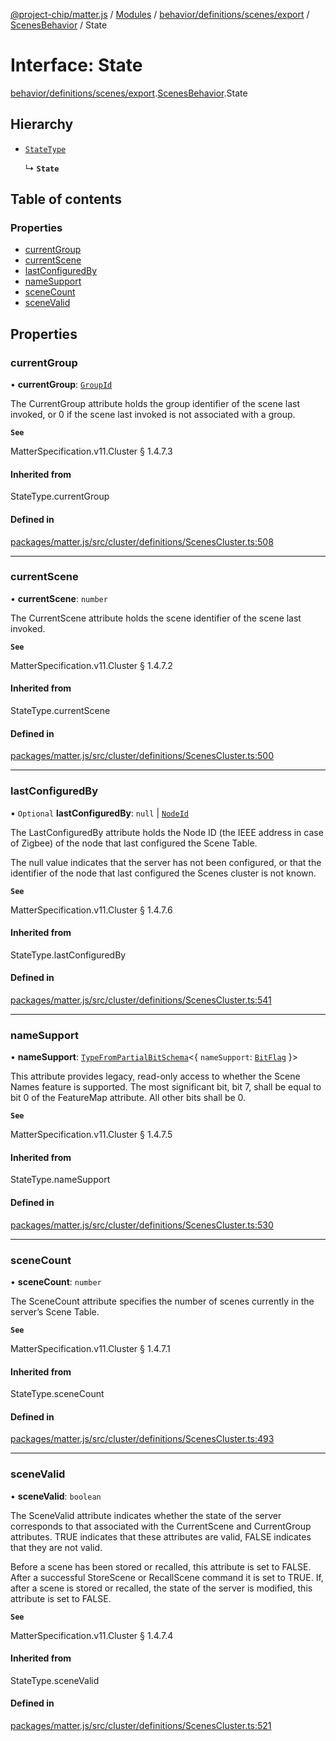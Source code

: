 [@project-chip/matter.js](../README.md) / [Modules](../modules.md) / [behavior/definitions/scenes/export](../modules/behavior_definitions_scenes_export.md) / [ScenesBehavior](../modules/behavior_definitions_scenes_export.ScenesBehavior.md) / State

# Interface: State

[behavior/definitions/scenes/export](../modules/behavior_definitions_scenes_export.md).[ScenesBehavior](../modules/behavior_definitions_scenes_export.ScenesBehavior.md).State

## Hierarchy

- [`StateType`](../modules/behavior_definitions_scenes_export._internal_.md#statetype)

  ↳ **`State`**

## Table of contents

### Properties

- [currentGroup](behavior_definitions_scenes_export.ScenesBehavior.State.md#currentgroup)
- [currentScene](behavior_definitions_scenes_export.ScenesBehavior.State.md#currentscene)
- [lastConfiguredBy](behavior_definitions_scenes_export.ScenesBehavior.State.md#lastconfiguredby)
- [nameSupport](behavior_definitions_scenes_export.ScenesBehavior.State.md#namesupport)
- [sceneCount](behavior_definitions_scenes_export.ScenesBehavior.State.md#scenecount)
- [sceneValid](behavior_definitions_scenes_export.ScenesBehavior.State.md#scenevalid)

## Properties

### currentGroup

• **currentGroup**: [`GroupId`](../modules/datatype_export.md#groupid)

The CurrentGroup attribute holds the group identifier of the scene last invoked, or 0 if the scene last
invoked is not associated with a group.

**`See`**

MatterSpecification.v11.Cluster § 1.4.7.3

#### Inherited from

StateType.currentGroup

#### Defined in

[packages/matter.js/src/cluster/definitions/ScenesCluster.ts:508](https://github.com/project-chip/matter.js/blob/904d0c9b952b91f28a21803759c5e5c66ee4d272/packages/matter.js/src/cluster/definitions/ScenesCluster.ts#L508)

___

### currentScene

• **currentScene**: `number`

The CurrentScene attribute holds the scene identifier of the scene last invoked.

**`See`**

MatterSpecification.v11.Cluster § 1.4.7.2

#### Inherited from

StateType.currentScene

#### Defined in

[packages/matter.js/src/cluster/definitions/ScenesCluster.ts:500](https://github.com/project-chip/matter.js/blob/904d0c9b952b91f28a21803759c5e5c66ee4d272/packages/matter.js/src/cluster/definitions/ScenesCluster.ts#L500)

___

### lastConfiguredBy

• `Optional` **lastConfiguredBy**: ``null`` \| [`NodeId`](../modules/datatype_export.md#nodeid)

The LastConfiguredBy attribute holds the Node ID (the IEEE address in case of Zigbee) of the node that
last configured the Scene Table.

The null value indicates that the server has not been configured, or that the identifier of the node
that last configured the Scenes cluster is not known.

**`See`**

MatterSpecification.v11.Cluster § 1.4.7.6

#### Inherited from

StateType.lastConfiguredBy

#### Defined in

[packages/matter.js/src/cluster/definitions/ScenesCluster.ts:541](https://github.com/project-chip/matter.js/blob/904d0c9b952b91f28a21803759c5e5c66ee4d272/packages/matter.js/src/cluster/definitions/ScenesCluster.ts#L541)

___

### nameSupport

• **nameSupport**: [`TypeFromPartialBitSchema`](../modules/schema_export.md#typefrompartialbitschema)\<\{ `nameSupport`: [`BitFlag`](../modules/schema_export.md#bitflag)  }\>

This attribute provides legacy, read-only access to whether the Scene Names feature is supported. The
most significant bit, bit 7, shall be equal to bit 0 of the FeatureMap attribute. All other bits shall
be 0.

**`See`**

MatterSpecification.v11.Cluster § 1.4.7.5

#### Inherited from

StateType.nameSupport

#### Defined in

[packages/matter.js/src/cluster/definitions/ScenesCluster.ts:530](https://github.com/project-chip/matter.js/blob/904d0c9b952b91f28a21803759c5e5c66ee4d272/packages/matter.js/src/cluster/definitions/ScenesCluster.ts#L530)

___

### sceneCount

• **sceneCount**: `number`

The SceneCount attribute specifies the number of scenes currently in the server’s Scene Table.

**`See`**

MatterSpecification.v11.Cluster § 1.4.7.1

#### Inherited from

StateType.sceneCount

#### Defined in

[packages/matter.js/src/cluster/definitions/ScenesCluster.ts:493](https://github.com/project-chip/matter.js/blob/904d0c9b952b91f28a21803759c5e5c66ee4d272/packages/matter.js/src/cluster/definitions/ScenesCluster.ts#L493)

___

### sceneValid

• **sceneValid**: `boolean`

The SceneValid attribute indicates whether the state of the server corresponds to that associated with
the CurrentScene and CurrentGroup attributes. TRUE indicates that these attributes are valid, FALSE
indicates that they are not valid.

Before a scene has been stored or recalled, this attribute is set to FALSE. After a successful
StoreScene or RecallScene command it is set to TRUE. If, after a scene is stored or recalled, the state
of the server is modified, this attribute is set to FALSE.

**`See`**

MatterSpecification.v11.Cluster § 1.4.7.4

#### Inherited from

StateType.sceneValid

#### Defined in

[packages/matter.js/src/cluster/definitions/ScenesCluster.ts:521](https://github.com/project-chip/matter.js/blob/904d0c9b952b91f28a21803759c5e5c66ee4d272/packages/matter.js/src/cluster/definitions/ScenesCluster.ts#L521)
